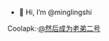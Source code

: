 - 👋 Hi, I’m @minglingshi
<!---
minglingshi/minglingshi is a ✨ special ✨ repository because its `README.md` (this file) appears on your GitHub profile.
You can click the Preview link to take a look at your changes.
--->
Coolapk:·[@然后成为老弟二号](http://www.coolapk.com/u/14103126)
